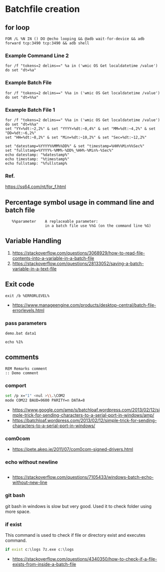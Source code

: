 # Batchfile creation
## for loop
```
FOR /L %N IN () DO @echo looping && @adb wait-for-device && adb forward tcp:3490 tcp:3490 && adb shell
```
### Example Command Line 2
```
for /f "tokens=2 delims==" %a in ('wmic OS Get localdatetime /value') do set "dt=%a"
```
### Example Batch File
```
for /f "tokens=2 delims==" %%a in ('wmic OS Get localdatetime /value') do set "dt=%%a"
```
### Example Batch File 1
```
for /f "tokens=2 delims==" %%a in ('wmic OS Get localdatetime /value') do set "dt=%%a"
set "YY=%dt:~2,2%" & set "YYYY=%dt:~0,4%" & set "MM=%dt:~4,2%" & set "DD=%dt:~6,2%"
set "HH=%dt:~8,2%" & set "Min=%dt:~10,2%" & set "Sec=%dt:~12,2%"

set "datestamp=%YYYY%%MM%%DD%" & set "timestamp=%HH%%Min%%Sec%"
set "fullstamp=%YYYY%-%MM%-%DD%_%HH%-%Min%-%Sec%"
echo datestamp: "%datestamp%"
echo timestamp: "%timestamp%"
echo fullstamp: "%fullstamp%
```
### Ref.
https://ss64.com/nt/for_f.html

## Percentage symbol usage in command line and batch file
```
   %%parameter    A replaceable parameter:              
                  in a batch file use %%G (on the command line %G)
```
## Variable Handling
1. https://stackoverflow.com/questions/3068929/how-to-read-file-contents-into-a-variable-in-a-batch-file  
1. https://stackoverflow.com/questions/28133052/saving-a-batch-variable-in-a-text-file  

## Exit code
```
exit /b %ERRORLEVEL%
```
* https://www.manageengine.com/products/desktop-central/batch-file-errorlevels.html
### pass parameters
```
demo.bat data1

echo %1%
```
## comments
```
REM Remarks comment
:: Demo comment
```
### comport 
```bash
set /p x="1" <nul >\\.\COM2
mode COM22 BAUD=9600 PARITY=n DATA=8
```
* https://www.google.com/amp/s/batchloaf.wordpress.com/2013/02/12/simple-trick-for-sending-characters-to-a-serial-port-in-windows/amp/
* https://batchloaf.wordpress.com/2013/02/12/simple-trick-for-sending-characters-to-a-serial-port-in-windows/
### com0com
* https://pete.akeo.ie/2011/07/com0com-signed-drivers.html
### echo without newline
```
```
* https://stackoverflow.com/questions/7105433/windows-batch-echo-without-new-line
### git bash
git bash in windows is slow but very good. Used it to check folder using more space. 
### if exist
This command is used to check if file or directory exist and executes command.
```cmd
if exist c:\logs 7z.exe c:\logs
```
* https://stackoverflow.com/questions/4340350/how-to-check-if-a-file-exists-from-inside-a-batch-file
